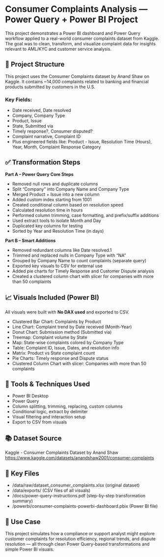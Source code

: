 # Consumer Complaints Analysis — Power Query + Power BI Project

This project demonstrates a Power BI dashboard and Power Query workflow applied to a real-world consumer complaints dataset from Kaggle. The goal was to clean, transform, and visualize complaint data for insights relevant to AML/KYC and customer service analysis.

## 📁 Project Structure

This project uses the Consumer Complaints dataset by Anand Shaw on Kaggle. It contains ~14,000 complaints related to banking and financial products submitted by customers in the U.S.

### Key Fields:
- Date received, Date resolved
- Company, Company Type
- Product, Issue
- State, Submitted via
- Timely response?, Consumer disputed?
- Complaint narrative, Complaint ID
- Plus engineered fields like: Product - Issue, Resolution Time (Hours), Year, Month, Complaint Response Category

## ✅ Transformation Steps

**Part A – Power Query Core Steps**
- Removed null rows and duplicate columns
- Split “Company” into Company Name and Company Type
- Merged Product + Issue into a new column
- Added custom index starting from 1001
- Created conditional column based on resolution speed
- Calculated resolution time in hours
- Performed column trimming, case formatting, and prefix/suffix additions
- Used extract tools to isolate Month and Day
- Duplicated key columns for testing
- Sorted by Year and Resolution Time (in days)

**Part B – Smart Additions**
- Removed redundant columns like Date resolved.1
- Trimmed and replaced nulls in Company Type with “NA”
- Grouped by Company Name to count complaints (separate query)
- Exported key visuals to CSV for external use
- Added pie charts for Timely Response and Customer Dispute analysis
- Created a clustered column chart with slicer for companies with more than 50 complaints

## 📈 Visuals Included (Power BI)  

All visuals were built with **No DAX used** and exported to CSV.  
- Clustered Bar Chart: Complaints by Product  
- Line Chart: Complaint trend by Date received (Month-Year)  
- Donut Chart: Submission method (Submitted via)  
- Treemap: Complaint volume by State  
- Map: State-wise complaints colored by Company Type  
- Table: Complaint ID, Issue, Dates, and resolution info  
- Matrix: Product vs State complaint count  
- Pie Charts: Timely response and Dispute status  
- Clustered Column Chart with slicer: Companies with more than 50 complaints  

## 🧰 Tools & Techniques Used  
- Power BI Desktop  
- Power Query  
- Column splitting, trimming, replacing, custom columns  
- Conditional logic, extract by delimiter  
- Visual filtering and interaction setup  
- Export to CSV from visuals

## 📚 Dataset Source  
Kaggle - Consumer Complaints Dataset by Anand Shaw  
https://www.kaggle.com/datasets/anandshaw2001/consumer-complaints

## 📂 Key Files
- /data/raw/dataset_consumer_complaints.xlsx (original dataset)  
- /data/exports/ (CSV files of all visuals)  
- /docs/power-query-instructions.pdf (step-by-step transformation summary)  
- /powerbi/consumer-complaints-powerbi-dashboard.pbix (Power BI file)

## 📌 Use Case  
This project simulates how a compliance or support analyst might explore customer complaints for resolution efficiency, regional trends, and dispute resolution — all through clean Power Query-based transformations and simple Power BI visuals.
